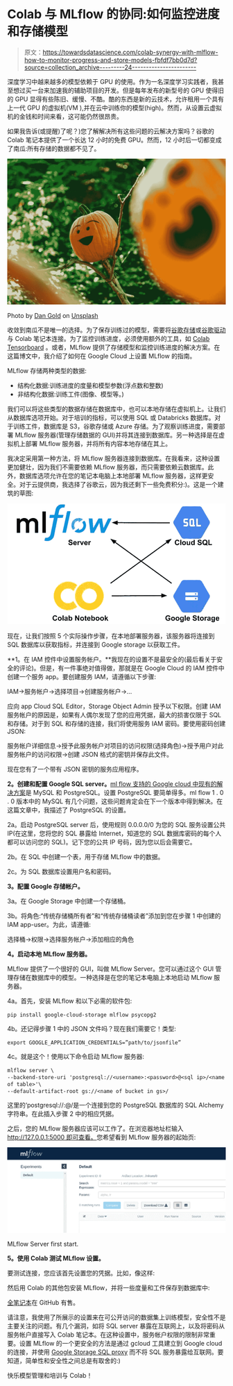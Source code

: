 # Colab 与 MLflow 的协同:如何监控进度和存储模型

> 原文：<https://towardsdatascience.com/colab-synergy-with-mlflow-how-to-monitor-progress-and-store-models-fbfdf7bb0d7d?source=collection_archive---------24----------------------->

深度学习中越来越多的模型依赖于 GPU 的使用。作为一名深度学习实践者，我甚至想过买一台来加速我的辅助项目的开发。但是每年发布的新型号的 GPU 使得旧的 GPU 显得有些陈旧、缓慢、不酷。酷的东西是新的云技术，允许租用一个具有上一代 GPU 的虚拟机(VM ),并在云中训练你的模型(high)。然而，从设置云虚拟机的金钱和时间来看，这可能仍然很昂贵。

如果我告诉(或提醒)了呢？)您了解解决所有这些问题的云解决方案吗？谷歌的 Colab 笔记本提供了一个长达 12 小时的免费 GPU。然而，12 小时后一切都变成了南瓜:所有存储的数据都不见了。

![](img/0aa30f31e9f34c220f3fad583369edb1.png)

Photo by [Dan Gold](https://unsplash.com/@danielcgold?utm_source=medium&utm_medium=referral) on [Unsplash](https://unsplash.com?utm_source=medium&utm_medium=referral)

收敛到南瓜不是唯一的选择。为了保存训练过的模型，需要将[谷歌存储](https://colab.research.google.com/notebooks/io.ipynb)或[谷歌驱动](https://colab.research.google.com/notebooks/io.ipynb)与 Colab 笔记本连接。为了监控训练进度，必须使用额外的工具，如 [Colab Tensorboard](https://medium.com/@tommytao_54597/use-tensorboard-in-google-colab-16b4bb9812a6) 。或者，MLflow 提供了存储模型和监控训练进度的解决方案。在这篇博文中，我介绍了如何在 Google Cloud 上设置 MLflow 的指南。

MLflow 存储两种类型的数据:

*   结构化数据:训练进度的度量和模型参数(浮点数和整数)
*   非结构化数据:训练工件(图像、模型等。)

我们可以将这些类型的数据存储在数据库中，也可以本地存储在虚拟机上。让我们从数据库选项开始。对于培训的指标，可以使用 SQL 或 Databricks 数据库。对于训练工件，数据库是 S3，谷歌存储或 Azure 存储。为了观察训练进度，需要部署 MLflow 服务器(管理存储数据的 GUI)并将其连接到数据库。另一种选择是在虚拟机上部署 MLflow 服务器，并将所有内容本地存储在其上。

我决定采用第一种方法，将 MLflow 服务器连接到数据库。在我看来，这种设置更加健壮，因为我们不需要依赖 MLflow 服务器，而只需要依赖云数据库。此外，数据库选项允许在您的笔记本电脑上本地部署 MLflow 服务器，这样更安全。对于云提供商，我选择了谷歌云，因为我还剩下一些免费积分:)。这是一个建筑的草图:

![](img/d89884dd2b5f8a6a59001756b4dfb883.png)

现在，让我们按照 5 个实际操作步骤，在本地部署服务器，该服务器将连接到 SQL 数据库以获取指标，并连接到 Google storage 以获取工件。

**1。在 IAM 控件中设置服务帐户。**我现在的设置不是最安全的(最后看关于安全的评论)。但是，有一件事绝对值得做，那就是在 Google Cloud 的 IAM 控件中创建一个服务 app。要创建服务 IAM，请遵循以下步骤:

IAM→服务帐户→选择项目→创建服务帐户→…

应向 app Cloud SQL Editor，Storage Object Admin 授予以下权限。创建 IAM 服务帐户的原因是，如果有人偶尔发现了您的应用凭据，最大的损害仅限于 SQL 和存储。对于到 SQL 和存储的连接，我们将使用服务 IAM 密码。要使用密码创建 JSON:

服务帐户详细信息→授予此服务帐户对项目的访问权限(选择角色)→授予用户对此服务帐户的访问权限→创建 JSON 格式的密钥并保存此文件。

现在您有了一个带有 JSON 密钥的服务应用程序。

**2。创建和配置 Google SQL server。**[ml flow 支持的 Google cloud 中现有的解决方案](https://cloud.google.com/sql/docs/)是 MySQL 和 PostgreSQL。设置 PostgreSQL 要简单得多。ml flow 1 . 0 . 0 版本中的 MySQL 有几个问题，这些问题肯定会在下一个版本中得到解决。在这篇文章中，我描述了 PostgreSQL 的设置。

2a。启动 PostgreSQL server 后，使用规则 0.0.0.0/0 为您的 SQL 服务设置公共 IP(在这里，您将您的 SQL 暴露给 Internet，知道您的 SQL 数据库密码的每个人都可以访问您的 SQL)。记下您的公共 IP 号码，因为您以后会需要它。

2b。在 SQL 中创建一个表，用于存储 MLflow 中的数据。

2c。为 SQL 数据库设置用户名和密码。

**3。配置 Google 存储帐户。**

3a。在 Google Storage 中创建一个存储桶。

3b。将角色:“传统存储桶所有者”和“传统存储桶读者”添加到您在步骤 1 中创建的 IAM app-user。为此，请遵循:

选择桶→权限→选择服务帐户→添加相应的角色

**4。启动本地 MLflow 服务器。**

MLflow 提供了一个很好的 GUI，叫做 MLflow Server。您可以通过这个 GUI 管理存储在数据库中的模型。一种选择是在您的笔记本电脑上本地启动 MLflow 服务器。

4a。首先，安装 MLflow 和以下必需的软件包:

```
pip install google-cloud-storage mlflow psycopg2
```

4b。还记得步骤 1 中的 JSON 文件吗？现在我们需要它！类型:

```
export GOOGLE_APPLICATION_CREDENTIALS=”path/to/jsonfile”
```

4c。就是这个！使用以下命令启动 MLflow 服务器:

```
mlflow server \
--backend-store-uri 'postgresql://<username>:<password>@<sql ip>/<name of table>'\
--default-artifact-root gs://<name of bucket in gs>/
```

这里的‘postgresql://<username>:<password>@<sql ip="">/<name of="" table="">是一个连接到您的 PostgreSQL 数据库的 SQL Alchemy 字符串。在此插入步骤 2 中的相应凭据。</name></sql></password></username>

之后，您的 MLflow 服务器应该可以工作了。在浏览器地址栏输入 [http://127.0.0.1:5000 即可查看。](http://127.0.0.1:5000.)您希望看到 MLflow 服务器的起始页:

![](img/f94990e6074d8845bba881d9b4a70bae.png)

MLflow Server first start.

**5。使用 Colab 测试 MLflow 设置。**

要测试连接，您应该首先设置您的凭据。比如，像这样:

然后用 Colab 的其他包安装 MLflow，并将一些度量和工件保存到数据库中:

[全笔记本](https://github.com/azarnyx/MLflowColab/blob/master/Colab_MLflow_test.ipynb)在 GitHub 有售。

请注意，我使用了所展示的设置来在可公开访问的数据集上训练模型，安全性不是主要关注的问题。有几个漏洞，如将 SQL server 暴露在互联网上，以及将密码从服务帐户直接写入 Colab 笔记本。在这种设置中，服务帐户权限的限制非常重要。设置 MLflow 的一个更安全的方法是通过 gcloud 工具建立到 Google cloud 的连接，并使用 [Google Storage SQL proxy](https://cloud.google.com/sql/docs/mysql/sql-proxy) 而不将 SQL 服务暴露给互联网。要知道，简单性和安全性之间总是有取舍的:)

快乐模型管理和培训与 Colab！